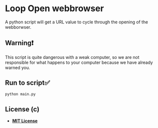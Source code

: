 # Loop Open webbrowser
A python script will get a URL value to cycle through the opening of the webborwser.

## Warning❗
This script is quite dangerous with a weak computer, so we are not responsible for what happens to your computer because we have already warned you.

## Run to script✅
```bash
python main.py
```

## License (c)
- **[MIT License](https://github.com/Narngisa/loop-open-webbrowser/blob/main/LICENSE)**
